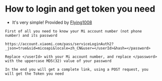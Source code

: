 # How to login and get token you need
- It's very simple! Provided by [Flying1008](https://github.com/flying1008)

```
First of all you need to know your Mi account number (not phone number) and its password
```
```
https://account.xiaomi.com/pass/serviceLoginAuth2?_json=true&sid=micoapi&locale=zh_CN&user=</userId>&hash=</password>
```
```
Replace </userId> with your Mi account number, and replace </password> with the uppercase MD5(32) value of your password
```
```
In the end you will get a complete link, using a POST request, you will get the Token you need
```

